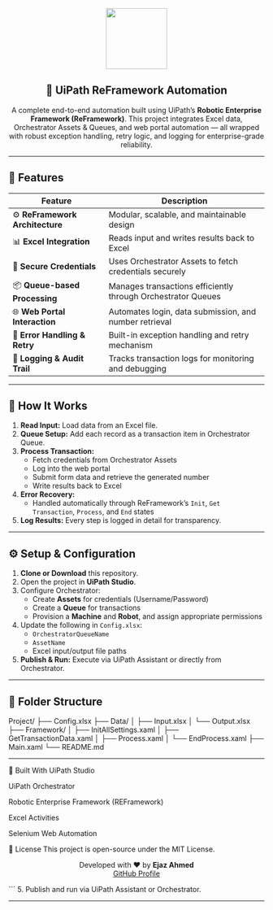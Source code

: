 
<p align="center">
  <img src="https://uipath.com/hubfs/ui-path-logo.svg" width="120"/>
</p>

<h2 align="center">🤖 UiPath ReFramework Automation</h2>

<p align="center">
  A complete end-to-end automation built using UiPath’s <b>Robotic Enterprise Framework (ReFramework)</b>.  
  This project integrates Excel data, Orchestrator Assets & Queues, and web portal automation — all wrapped with  
  robust exception handling, retry logic, and logging for enterprise-grade reliability.
</p>

---

## 🧰 Features

| Feature | Description |
|----------|--------------|
| ⚙️ **ReFramework Architecture** | Modular, scalable, and maintainable design |
| 📊 **Excel Integration** | Reads input and writes results back to Excel |
| 🔐 **Secure Credentials** | Uses Orchestrator Assets to fetch credentials securely |
| 📦 **Queue-based Processing** | Manages transactions efficiently through Orchestrator Queues |
| 🌐 **Web Portal Interaction** | Automates login, data submission, and number retrieval |
| 🧱 **Error Handling & Retry** | Built-in exception handling and retry mechanism |
| 📝 **Logging & Audit Trail** | Tracks transaction logs for monitoring and debugging |

---

## 🎯 How It Works

1. **Read Input:** Load data from an Excel file.  
2. **Queue Setup:** Add each record as a transaction item in Orchestrator Queue.  
3. **Process Transaction:**  
   - Fetch credentials from Orchestrator Assets  
   - Log into the web portal  
   - Submit form data and retrieve the generated number  
   - Write results back to Excel  
4. **Error Recovery:**  
   - Handled automatically through ReFramework’s `Init`, `Get Transaction`, `Process`, and `End` states  
5. **Log Results:** Every step is logged in detail for transparency.

---

## ⚙️ Setup & Configuration

1. **Clone or Download** this repository.  
2. Open the project in **UiPath Studio**.  
3. Configure Orchestrator:  
   - Create **Assets** for credentials (Username/Password)  
   - Create a **Queue** for transactions  
   - Provision a **Machine** and **Robot**, and assign appropriate permissions  
4. Update the following in `Config.xlsx`:  
   - `OrchestratorQueueName`  
   - `AssetName`  
   - Excel input/output file paths  
5. **Publish & Run:** Execute via UiPath Assistant or directly from Orchestrator.

---

## 📂 Folder Structure

Project/
├── Config.xlsx
├── Data/
│ ├── Input.xlsx
│ └── Output.xlsx
├── Framework/
│ ├── InitAllSettings.xaml
│ ├── GetTransactionData.xaml
│ ├── Process.xaml
│ └── EndProcess.xaml
├── Main.xaml
└── README.md

---

🧠 Built With
UiPath Studio

UiPath Orchestrator

Robotic Enterprise Framework (REFramework)

Excel Activities

Selenium Web Automation

📜 License
This project is open-source under the MIT License.

<p align="center"> Developed with ❤️ by <b>Ejaz Ahmed</b> <br> <a href="https://github.com/Ejaz-17">GitHub Profile</a> </p> ```
5. Publish and run via UiPath Assistant or Orchestrator.

---





